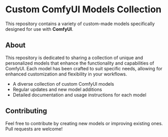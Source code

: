 # Custom ComfyUI Models Collection

This repository contains a variety of custom-made models specifically designed for use with **ComfyUI**.

## About

This repository is dedicated to sharing a collection of unique and personalized models that enhance the functionality and capabilities of ComfyUI. Each model has been crafted to suit specific needs, allowing for enhanced customization and flexibility in your workflows.

- A diverse collection of custom ComfyUI models
- Regular updates and new model additions
- Detailed documentation and usage instructions for each model

## Contributing

Feel free to contribute by creating new models or improving existing ones. Pull requests are welcome!
